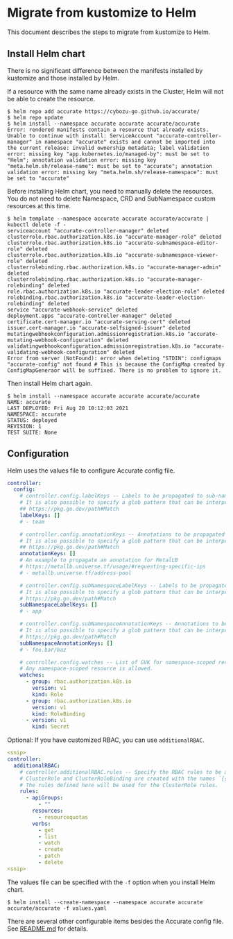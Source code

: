 # Migrate from kustomize to Helm

This document describes the steps to migrate from kustomize to Helm.

## Install Helm chart

There is no significant difference between the manifests installed by kustomize and those installed by Helm.

If a resource with the same name already exists in the Cluster, Helm will not be able to create the resource.

```console
$ helm repo add accurate https://cybozu-go.github.io/accurate/
$ helm repo update
$ helm install --namespace accurate accurate accurate/accurate
Error: rendered manifests contain a resource that already exists. Unable to continue with install: ServiceAccount "accurate-controller-manager" in namespace "accurate" exists and cannot be imported into the current release: invalid ownership metadata; label validation error: missing key "app.kubernetes.io/managed-by": must be set to "Helm"; annotation validation error: missing key "meta.helm.sh/release-name": must be set to "accurate"; annotation validation error: missing key "meta.helm.sh/release-namespace": must be set to "accurate"
```

Before installing Helm chart, you need to manually delete the resources.
You do not need to delete Namespace, CRD and SubNamespace custom resources at this time.

```console
$ helm template --namespace accurate accurate accurate/accurate | kubectl delete -f -
serviceaccount "accurate-controller-manager" deleted
clusterrole.rbac.authorization.k8s.io "accurate-manager-role" deleted
clusterrole.rbac.authorization.k8s.io "accurate-subnamespace-editor-role" deleted
clusterrole.rbac.authorization.k8s.io "accurate-subnamespace-viewer-role" deleted
clusterrolebinding.rbac.authorization.k8s.io "accurate-manager-admin" deleted
clusterrolebinding.rbac.authorization.k8s.io "accurate-manager-rolebinding" deleted
role.rbac.authorization.k8s.io "accurate-leader-election-role" deleted
rolebinding.rbac.authorization.k8s.io "accurate-leader-election-rolebinding" deleted
service "accurate-webhook-service" deleted
deployment.apps "accurate-controller-manager" deleted
certificate.cert-manager.io "accurate-serving-cert" deleted
issuer.cert-manager.io "accurate-selfsigned-issuer" deleted
mutatingwebhookconfiguration.admissionregistration.k8s.io "accurate-mutating-webhook-configuration" deleted
validatingwebhookconfiguration.admissionregistration.k8s.io "accurate-validating-webhook-configuration" deleted
Error from server (NotFound): error when deleting "STDIN": configmaps "accurate-config" not found # This is because the ConfigMap created by ConfigMapGeneraor will be suffixed. There is no problem to ignore it.
```

Then install Helm chart again.

```console
$ helm install --namespace accurate accurate accurate/accurate
NAME: accurate
LAST DEPLOYED: Fri Aug 20 10:12:03 2021
NAMESPACE: accurate
STATUS: deployed
REVISION: 1
TEST SUITE: None
```

## Configuration

Helm uses the values file to configure Accurate config file.

```yaml
controller:
  config:
    # controller.config.labelKeys -- Labels to be propagated to sub-namespaces.
    # It is also possible to specify a glob pattern that can be interpreted by Go's "path.Match" func.
    ## https://pkg.go.dev/path#Match
    labelKeys: []
    # - team

    # controller.config.annotationKeys -- Annotations to be propagated to sub-namespaces.
    # It is also possible to specify a glob pattern that can be interpreted by Go's "path.Match" func.
    ## https://pkg.go.dev/path#Match
    annotationKeys: []
    # An example to propagate an annotation for MetalLB
    # https://metallb.universe.tf/usage/#requesting-specific-ips
    # - metallb.universe.tf/address-pool

    # controller.config.subNamespaceLabelKeys -- Labels to be propagated to sub-namespaces from SubNamespace resource.
    # It is also possible to specify a glob pattern that can be interpreted by Go's "path.Match" func.
    # https://pkg.go.dev/path#Match
    subNamespaceLabelKeys: []
    # - app

    # controller.config.subNamespaceAnnotationKeys -- Annotations to be propagated to sub-namespaces from SubNamespace resource.
    # It is also possible to specify a glob pattern that can be interpreted by Go's "path.Match" func.
    # https://pkg.go.dev/path#Match
    subNamespaceAnnotationKeys: []
    # - foo.bar/baz

    # controller.config.watches -- List of GVK for namespace-scoped resources that can be propagated.
    # Any namespace-scoped resource is allowed.
    watches:
      - group: rbac.authorization.k8s.io
        version: v1
        kind: Role
      - group: rbac.authorization.k8s.io
        version: v1
        kind: RoleBinding
      - version: v1
        kind: Secret
```

Optional: If you have customized RBAC, you can use `additionalRBAC`.

```yaml
<snip>
controller:
  additionalRBAC:
    # controller.additionalRBAC.rules -- Specify the RBAC rules to be added to the controller.
    # ClusterRole and ClusterRoleBinding are created with the names `{{ release name }}-additional-resources`.
    # The rules defined here will be used for the ClusterRole rules.
    rules:
      - apiGroups:
          - ""
        resources:
          - resourcequotas
        verbs:
          - get
          - list
          - watch
          - create
          - patch
          - delete
<snip>
```

The values file can be specified with the `-f` option when you install Helm chart.

```console
$ helm install --create-namespace --namespace accurate accurate accurate/accurate -f values.yaml
```

There are several other configurable items besides the Accurate config file. See [README.md](./README.md) for details.
